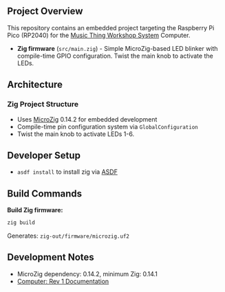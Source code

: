 ## Project Overview

This repository contains an embedded project targeting the Raspberry Pi Pico (RP2040) for the [Music Thing Workshop System](https://github.com/TomWhitwell/Workshop_Computer/tree/main) Computer.

- **Zig firmware** (`src/main.zig`) - Simple MicroZig-based LED blinker with compile-time GPIO configuration. Twist the main knob to activate the LEDs.

## Architecture

### Zig Project Structure  
- Uses [MicroZig](https://github.com/ZigEmbeddedGroup/microzig/tree/616c8729e4a17a7af842a1699b8d8d0124f707d8) 0.14.2 for embedded development
- Compile-time pin configuration system via `GlobalConfiguration` 
- Twist the main knob to activate LEDs 1-6.

## Developer Setup

- `asdf install` to install zig via [ASDF](https://asdf-vm.com/)

## Build Commands

**Build Zig firmware:**
```bash
zig build
```
Generates: `zig-out/firmware/microzig.uf2`

## Development Notes

- MicroZig dependency: 0.14.2, minimum Zig: 0.14.1
- [Computer: Rev 1 Documentation](https://docs.google.com/document/d/1NsRewxAu9X8dQMUTdN0eeJeRCr0HmU0pUjpKB4gM-xo/edit?usp=sharing)

